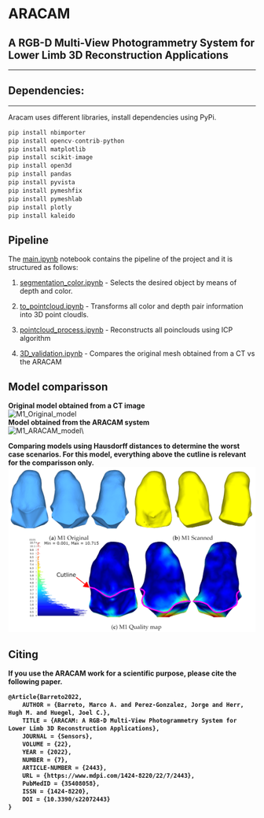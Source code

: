 # ARACAM

## A RGB-D Multi-View Photogrammetry System for Lower Limb 3D Reconstruction Applications
---
## Dependencies:
---
Aracam uses different libraries, install dependencies using PyPi. 

```python
pip install nbimporter
pip install opencv-contrib-python
pip install matplotlib
pip install scikit-image
pip install open3d
pip install pandas
pip install pyvista
pip install pymeshfix
pip install pymeshlab
pip install plotly
pip install kaleido
```

## Pipeline

The [main.ipynb](main.ipynb) notebook contains the pipeline of the project and it is structured as follows:

1. [segmentation_color.ipynb](segmentation_color.ipynb) - Selects the desired object by means of depth and color.

2. [to_pointcloud.ipynb](to_pointcloud.ipynb) - Transforms all color and depth pair information into 3D point cloudls.

3. [pointcloud_process.ipynb](pointcloud_process.ipynb) - Reconstructs all poinclouds using ICP algorithm

4. [3D_validation.ipynb](3D_validation.ipynb) - Compares the original mesh obtained from a CT vs the ARACAM


## Model comparisson

<b>Original model obtained from a CT image</b>\
![M1_Original_model](model_demo/M1_Original_model.gif)\
<b>Model obtained from the ARACAM system</b>\
![M1_ARACAM_model](model_demo/M1_ARACAM_model.gif)\

<b>Comparing models using Hausdorff distances to determine the worst case scenarios. For this model, everything above the cutline is relevant for the comparisson only.<b>\
![hausdorff_model_comparisson](model_demo/hausdorff_model_comparisson.png)

## Citing 

If you use the ARACAM work for a scientific purpose, please cite the following paper.

```
@Article{Barreto2022,
	AUTHOR = {Barreto, Marco A. and Perez-Gonzalez, Jorge and Herr, Hugh M. and Huegel, Joel C.},
	TITLE = {ARACAM: A RGB-D Multi-View Photogrammetry System for Lower Limb 3D Reconstruction Applications},
	JOURNAL = {Sensors},
	VOLUME = {22},
	YEAR = {2022},
	NUMBER = {7},
	ARTICLE-NUMBER = {2443},
	URL = {https://www.mdpi.com/1424-8220/22/7/2443},
	PubMedID = {35408058},
	ISSN = {1424-8220},
	DOI = {10.3390/s22072443}
}
```
